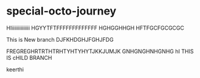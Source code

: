 # special-octo-journey

HIiiiiiiiiiiiiii
HGYYTFTFFFFFFFFFFFFF
HGHGGHHGH
HFTFGCFGCGCGC


This is New branch
DJFKHDGHJFGHJFDG



FREGREGHRTRTHTRHTYHTYHYTJKKJUMJK
GNHGNGHNHGNHG
hI THIS IS cHILD BRANCH

keerthi
